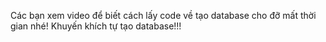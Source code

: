 Các bạn xem video để biết cách lấy code về tạo database cho đỡ mất thời gian nhé!
Khuyến khích tự tạo database!!!
